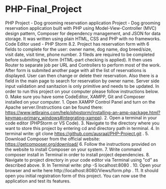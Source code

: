 # PHP-Final_Project
PHP Project - Dog grooming reservation application
Project - Dog grooming reservation application built with PHP using Model-View-Controller (MVC) design pattern, Composer for dependency management, and JSON for data storage. It was written using plain HTML, CSS and PHP with no frameworks. Code Editor used - PHP Storm 8.2. Project has reservation form with 6 fields to complete for the user: owner name, dog name, dog breed/size, visit date, visit time, phone number. 3 fileds are required to be completed before submiting the form (HTML-part checking is applied). It then uses Router to separate job per URL and Controllers to perform most of the work. After form is submited another page with all the list of reservations is displayed. User can then change or delete their reservation. Also there is a field in the main page to search for reservation by owner name. Server side input validation and sanitazion is only primitive and needs to be updated.
In order to run this project on your computer please follow instructions below.    
  0. Make sure you have some CodeEditor, XAMPP, Git and Composer installed on your computer.
	1. Open XAMPP Control Panel and turn on the Apache server.(Instructions can be found there:  https://www.jetbrains.com/help/phpstorm/installing-an-amp-package.html?keymap=primary_windows#integrating-xampp).
	2. Open a terminal in your code editor (PHPStorm or VS Code).
	3. Navigate to the directory where you want to store this project by entering cd and directory path in terminal.
	4. In terminal write: git clone  https://github.com/ausraal/PHP-Project.git .
	5. Download Composer from the official website:  https://getcomposer.org/download/
	6. Follow the instructions provided on the website to install Composer on your system.
	7. Write command composer install in Terminal in order to install project dependencies.
	8. Navigate to project directory in your code editor via Terminal using "cd" as described above.
	9. In Terminal write: php -S localhost:8080 .
	10. Open your browser and write here  http://localhost:8080/Views/form.php .
	11. It should open you initial registration form of this project. 
  You can now use the application and test its features.
